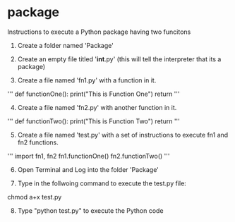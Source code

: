 # package
Instructions to execute a Python package having two funcitons

1. Create a folder named 'Package'

2. Create an empty file titled '__int__.py' (this will tell the interpreter that its a package)

3. Create a file named 'fn1.py' with a function in it.

'''
def functionOne():
    print("This is Function One")
    return
'''

4. Create a file named 'fn2.py' with another function in it.

'''
def functionTwo():
    print("This is Function Two")
    return
'''

5. Create a file named 'test.py' with a set of instructions to execute fn1 and fn2 functions.

'''
import fn1, fn2
fn1.functionOne()
fn2.functionTwo()
'''

6. Open Terminal and Log into the folder 'Package'

7. Type in the follwoing command to execute the test.py file:

chmod a+x test.py

8. Type "python test.py" to execute the Python code
